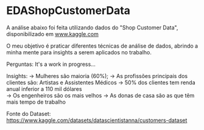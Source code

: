 # EDAShopCustomerData

A análise abaixo foi feita utilizando dados do "Shop Customer Data", disponibilizado em www.kaggle.com

O meu objetivo é praticar diferentes técnicas de análise de dados, abrindo a minha mente para insights a serem aplicados no trabalho.

Perguntas:
    It's a work in progress...

Insights:
    -> Mulheres são maioria (60%);
    -> As profissões principais dos clientes são: Artistas e Assistentes Médicos
    -> 50% dos clientes tem renda anual inferior a 110 mil dólares    
    -> Os engenheiros são os mais velhos
    -> As donas de casa são as que têm mais tempo de trabalho

    


Fonte do Dataset: https://www.kaggle.com/datasets/datascientistanna/customers-dataset
